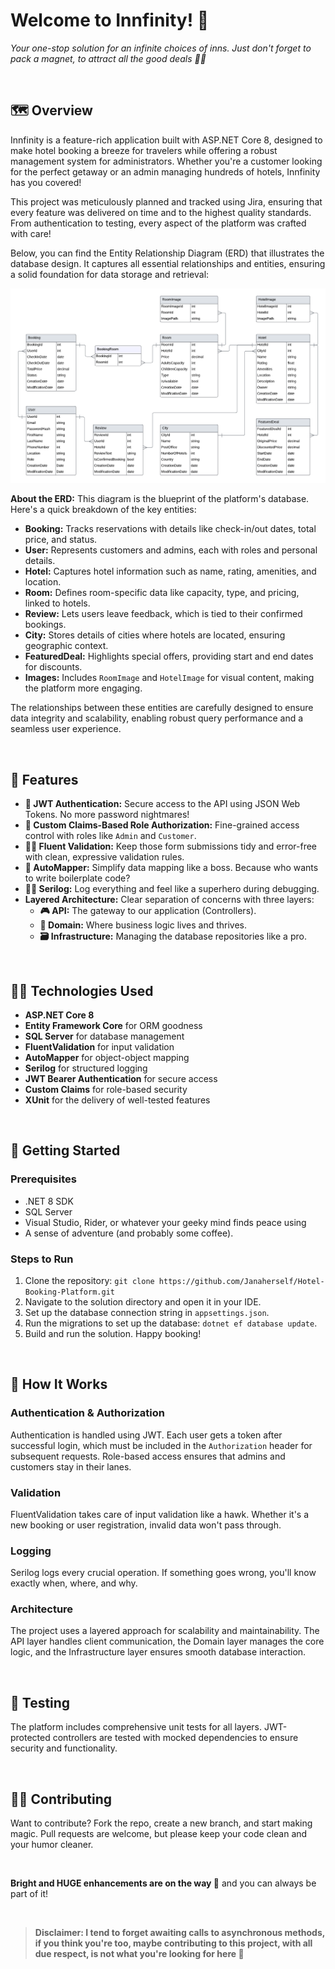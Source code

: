 # Welcome to Innfinity! 🌌
  <p><em>Your one-stop solution for an infinite choices of inns. Just don't forget to pack a magnet, to attract all the good deals 🤝🧲</em></p>

<br>

## 🗺 Overview
  <p>Innfinity is a feature-rich application built with ASP.NET Core 8, designed to make hotel booking a breeze for travelers while offering a robust management system for administrators.    
    Whether you're a customer looking for the perfect getaway or an admin managing hundreds of hotels, Innfinity has you covered!</p>
  <p>This project was meticulously planned and tracked using Jira, ensuring that every feature was delivered on time and to the highest quality standards. From authentication to testing,   
    every aspect of the platform was crafted with care!</p>
  <p>Below, you can find the Entity Relationship Diagram (ERD) that illustrates the database design. It captures all essential relationships and entities, ensuring a solid foundation for   
    data storage and retrieval:</p>

  <img src="/images/HotelBookingPlatformERD.png" alt="Hotel Booking Platform ERD">

<br>

  <p><strong>About the ERD:</strong> This diagram is the blueprint of the platform's database. Here's a quick breakdown of the key entities:
    <ul>
      <li><strong>Booking:</strong> Tracks reservations with details like check-in/out dates, total price, and status.</li>
      <li><strong>User:</strong> Represents customers and admins, each with roles and personal details.</li>
      <li><strong>Hotel:</strong> Captures hotel information such as name, rating, amenities, and location.</li>
      <li><strong>Room:</strong> Defines room-specific data like capacity, type, and pricing, linked to hotels.</li>
      <li><strong>Review:</strong> Lets users leave feedback, which is tied to their confirmed bookings.</li>
      <li><strong>City:</strong> Stores details of cities where hotels are located, ensuring geographic context.</li>
      <li><strong>FeaturedDeal:</strong> Highlights special offers, providing start and end dates for discounts.</li>
      <li><strong>Images:</strong> Includes <code>RoomImage</code> and <code>HotelImage</code> for visual content, making the platform more engaging.</li>
    </ul>
  The relationships between these entities are carefully designed to ensure data integrity and scalability, enabling robust query performance and a seamless user experience.</p>
  
<br>

## 🌟 Features
  <ul>
    <li><strong>🔐 JWT Authentication:</strong> Secure access to the API using JSON Web Tokens. No more password nightmares!</li>
    <li><strong>🛃 Custom Claims-Based Role Authorization:</strong> Fine-grained access control with roles like <code>Admin</code> and <code>Customer</code>.</li>
    <li><strong>🕵️‍♀️ Fluent Validation:</strong> Keep those form submissions tidy and error-free with clean, expressive validation rules.</li>
    <li><strong>🔁 AutoMapper:</strong> Simplify data mapping like a boss. Because who wants to write boilerplate code?</li>
    <li><strong>🦸‍♀️ Serilog:</strong> Log everything and feel like a superhero during debugging.</li>
    <li><strong>Layered Architecture:</strong> Clear separation of concerns with three layers:
      <ul>
        <li><strong>🎮 API:</strong> The gateway to our application (Controllers).</li>
        <li><strong>📐 Domain:</strong> Where business logic lives and thrives.</li>
        <li><strong>🗃 Infrastructure:</strong> Managing the database repositories like a pro.</li>
      </ul>
    </li>
  </ul>

<br> 

## 🤹‍♀️ Technologies Used</h2>
  <ul>
    <li><strong>ASP.NET Core 8</strong></li>
    <li><strong>Entity Framework Core</strong> for ORM goodness</li>
    <li><strong>SQL Server</strong> for database management</li>
    <li><strong>FluentValidation</strong> for input validation</li>
    <li><strong>AutoMapper</strong> for object-object mapping</li>
    <li><strong>Serilog</strong> for structured logging</li>
    <li><strong>JWT Bearer Authentication</strong> for secure access</li>
    <li><strong>Custom Claims</strong> for role-based security</li>
    <li><strong>XUnit</strong> for the delivery of well-tested features</li>
  </ul>
  
<br>
  
## 🏁 Getting Started
  
  ### Prerequisites
    
   <ul>
     <li>.NET 8 SDK</li>
     <li>SQL Server</li>
     <li>Visual Studio, Rider, or whatever your geeky mind finds peace using</li>
     <li>A sense of adventure (and probably some coffee).</li>
   </ul>
  
 ### Steps to Run
   
   <ol>
     <li>Clone the repository: <code>git clone https://github.com/Janaherself/Hotel-Booking-Platform.git</code></li>
     <li>Navigate to the solution directory and open it in your IDE.</li>
     <li>Set up the database connection string in <code>appsettings.json</code>.</li>
     <li>Run the migrations to set up the database: <code>dotnet ef database update</code>.</li>
     <li>Build and run the solution. Happy booking!</li>
   </ol>
   
<br>
   
## 🔬 How It Works

  ### Authentication & Authorization
   <p>Authentication is handled using JWT. Each user gets a token after successful login, which must be included in the <code>Authorization</code>
     header for subsequent requests. Role-based access ensures that admins and customers stay in their lanes.</p>
  
  ### Validation
   <p>FluentValidation takes care of input validation like a hawk. Whether it's a new booking or user registration, invalid data won't pass through.</p>
  
  ### Logging
   <p>Serilog logs every crucial operation. If something goes wrong, you'll know exactly when, where, and why.</p>
  
  ### Architecture
   <p>The project uses a layered approach for scalability and maintainability. The API layer handles client communication, the Domain layer manages the core logic,
     and the Infrastructure layer ensures smooth database interaction.</p>
     
<br>
               
 ## 📝 Testing
   <p>The platform includes comprehensive unit tests for all layers. JWT-protected controllers are tested with mocked dependencies to ensure security and functionality.</p>
    
<br>
          
## 👩‍💻 Contributing
  <p>Want to contribute? Fork the repo, create a new branch, and start making magic. Pull requests are welcome, but please keep your code clean and your humor cleaner.</p>

<br>

  <p><strong>Bright and HUGE enhancements are on the way 🚀</strong> and you can always be part of it!</p>  

<br>

> **<p><strong>Disclaimer:</strong> I tend to forget awaiting calls to asynchronous methods, if you think you're too, maybe contributing to this project, with all due respect, is not what you're looking for here 🥰</p>**

